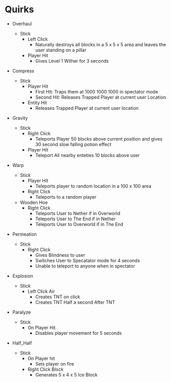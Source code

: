 # Quirks
* Overhaul
    * Stick
        * Left Click
            * Naturally destroys all blocks in a 5 x 5 x 5 area and leaves the user standing on a pillar 
        * Player Hit
            * Gives Level 1 Wither for 3 seconds
* Compress
    * Stick
        * Player Hit
            * First Hit: Traps them at 1000 1000 1000 in spectator mode
            * Second Hit: Releases Trapped Player at current user Location
        * Entity Hit
            * Releases Trapped Player at current user location
* Gravity
    * Stick
        * Right Click
            * Teleports Player 50 blocks above current position and gives 30 second slow falling potion effect
        * Player Hit
            * Teleport All nearby enteties 10 blocks above user
* Warp
    * Stick
        * Player Hit
            * Teleports player to random location in a 100 x 100 area
        * Right Click
            * Teleports to a random player
    * Wooden Hoe
        * Right Click
            * Teleports User to Nether if in Overworld
            * Teleports User to The End if in Nether
            * Teleports User to Overworld if in The End
* Permeation
    * Stick
        * Right Click
            * Gives Blindness to user
            * Switches User to Specatator mode for 4 seconds
            * Unable to teleport to anyone when in spectator
* Explosion
    * Stick
        * Left Click Air
            * Creates TNT on click
            * Creates TNT Half a second After TNT
* Paralyze
    * Stick
        * On Player Hit
            * Disables player movement for 5 seconds
            
* Half_Half
    * Stick
        * On Player hit
            * Sets player on fire
        * Right Click Block
            * Generates 5 x 4 x 5 Ice Block